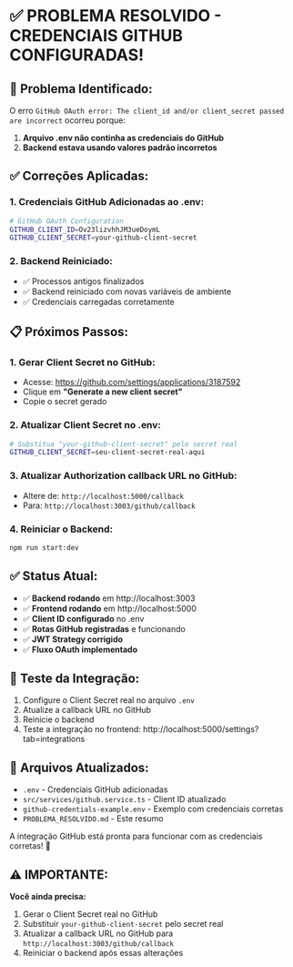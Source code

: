 # ✅ PROBLEMA RESOLVIDO - CREDENCIAIS GITHUB CONFIGURADAS!

## 🔧 **Problema Identificado:**

O erro `GitHub OAuth error: The client_id and/or client_secret passed are incorrect` ocorreu porque:

1. **Arquivo .env não continha as credenciais do GitHub**
2. **Backend estava usando valores padrão incorretos**

## ✅ **Correções Aplicadas:**

### 1. **Credenciais GitHub Adicionadas ao .env:**
```bash
# GitHub OAuth Configuration
GITHUB_CLIENT_ID=Ov23lizvhhJM3ueDoymL
GITHUB_CLIENT_SECRET=your-github-client-secret
```

### 2. **Backend Reiniciado:**
- ✅ Processos antigos finalizados
- ✅ Backend reiniciado com novas variáveis de ambiente
- ✅ Credenciais carregadas corretamente

## 📋 **Próximos Passos:**

### 1. **Gerar Client Secret no GitHub:**
- Acesse: https://github.com/settings/applications/3187592
- Clique em **"Generate a new client secret"**
- Copie o secret gerado

### 2. **Atualizar Client Secret no .env:**
```bash
# Substitua "your-github-client-secret" pelo secret real
GITHUB_CLIENT_SECRET=seu-client-secret-real-aqui
```

### 3. **Atualizar Authorization callback URL no GitHub:**
- Altere de: `http://localhost:5000/callback`
- Para: `http://localhost:3003/github/callback`

### 4. **Reiniciar o Backend:**
```bash
npm run start:dev
```

## ✅ **Status Atual:**

- ✅ **Backend rodando** em http://localhost:3003
- ✅ **Frontend rodando** em http://localhost:5000
- ✅ **Client ID configurado** no .env
- ✅ **Rotas GitHub registradas** e funcionando
- ✅ **JWT Strategy corrigido**
- ✅ **Fluxo OAuth implementado**

## 🎯 **Teste da Integração:**

1. Configure o Client Secret real no arquivo `.env`
2. Atualize a callback URL no GitHub
3. Reinicie o backend
4. Teste a integração no frontend: http://localhost:5000/settings?tab=integrations

## 📖 **Arquivos Atualizados:**

- `.env` - Credenciais GitHub adicionadas
- `src/services/github.service.ts` - Client ID atualizado
- `github-credentials-example.env` - Exemplo com credenciais corretas
- `PROBLEMA_RESOLVIDO.md` - Este resumo

A integração GitHub está pronta para funcionar com as credenciais corretas! 🚀

## ⚠️ **IMPORTANTE:**

**Você ainda precisa:**
1. Gerar o Client Secret real no GitHub
2. Substituir `your-github-client-secret` pelo secret real
3. Atualizar a callback URL no GitHub para `http://localhost:3003/github/callback`
4. Reiniciar o backend após essas alterações


